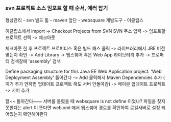 ### svn 프로젝트 소스 임포트 할 때 순서, 에러 잡기

형상관리 - svn
빌드 툴 - maven
앞단 - websquare
개발도구 - 이클립스


이클립스에서 import -> Checkout Projects from SVN
SVN 주소 입력 -> 임포트할 프로젝트 선택 -> 체크아웃


체크아웃 한 후 프로젝트 프로퍼티스 혹은 빌드 패스 클릭 -> 라이브러리에서 JRE 버전 맞는지 확인 -> Add Library -> 웹스퀘어 혹은 Web App 라이브러리 추가 -> 프로퍼티 검색창에 'assembly' 검색


Define packaging structure for this Java EE Web Application project. 
'Web Deployment Assembly' 들어간다 -> Add 클릭해서 Maven Dependencies 추가 ( 이거 추가 안하면 업데이트 프로젝트 해도 서버 안돌아감) -> 메이븐 업데이트 프로젝트 -> 서버 추가 


잘~~ 돌아간다~~~
서버를 돌렸을 때 websquare is not define 이었나? 파일을 찾지 못한다는 alert 이 뜬다면 web.xml 에서 웹스퀘어 경로를 확인하여 로컬서버로 설정 되어있는지 확인해야한다